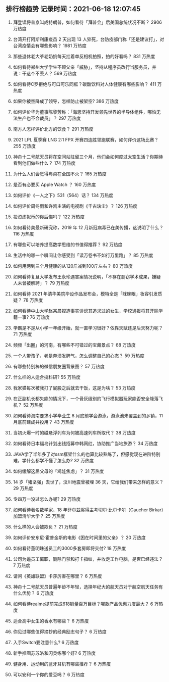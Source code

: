 
## 排行榜趋势 记录时间：2021-06-18 12:07:45
  
  1. 拜登误将普京叫成特朗普，如何看待「拜普会」后美国总统状况不断？ 2906 万热度
    
  2. 台湾开打阿斯利康疫苗 2 天出现 13 人猝死，台防疫部门称「还是建议打」，对台湾疫情会有哪些影响？ 1981 万热度
    
  3. 那些退休老大爷老奶奶每天扛着单反相机拍照，拍的好看吗？ 831 万热度
    
  4. 如何看待郑州大学学生不顾父亲「威胁」，坚持从程序员改行当服务员，并说：干这个不丢人？ 569 万热度
    
  5. 如何看待C罗拒绝与可口可乐同框？碳酸饮料对人体健康有哪些影响？ 411 万热度
    
  6. 如果你被空降成了领导，怎样防止被架空? 386 万热度
    
  7. 如何评价华为董事陈黎芳称：「海思坚持开发领先世界的半导体组件，哪怕无法生产也不会裁员」？ 297 万热度
    
  8. 南方人怎样评价北方的饮食？ 291 万热度
    
  9. 2021 LPL 夏季赛 LNG 2:1 FPX 开赛四连胜领跑联赛，如何评价这场比赛？ 255 万热度
    
  10. 神舟十二号航天员将在空间站驻留三个月，他们会如何度过太空生活？你期待看到他们做些什么？ 174 万热度
    
  11. 为什么人们会觉得粤菜在全国不火？ 165 万热度
    
  12. 是否有必要买 Apple Watch ？ 160 万热度
    
  13. 如何评价《一人之下》531（564）话？ 134 万热度
    
  14. 如何评价周冬雨和许凯主演的电视剧《千古玦尘》？ 126 万热度
    
  15. 投资虚拟币的你后悔吗？ 122 万热度
    
  16. 如何看待美最新研究称，2019 年 12 月新冠病毒已在美传播，这说明了什么？ 116 万热度
    
  17. 有哪些可以培养提高数学思维的书值得推荐？ 92 万热度
    
  18. 生活中的哪一个瞬间让你感受到「读万卷书不如行万里路」？ 85 万热度
    
  19. 如何用两到三个月健康的从120斤减到100斤左右？ 80 万热度
    
  20. 如何看待复旦大学发布王永珍遇害案情况说明，「不存在剽窃学术成果，嫌疑人未曾被解聘」？ 79 万热度
    
  21. 如何看待 2021 年清华美院毕设作品发布会，模特全是「眯眯眼」妆容引发质疑？ 78 万热度
    
  22. 如何看待中山大学赵某晨捏造事实诽谤其追求过的女生，学校通报将其开除学籍一事? 76 万热度
    
  23. 学霸是不是从小学一年级开始，就一直学习很好？依靠天赋还是后天努力呢？ 71 万热度
    
  24. 频频「出圈」的河南，有哪些不可错过的宝藏景点？ 68 万热度
    
  25. 一个人带孩子，老是奔溃发脾气，怎么调整自己的心态？ 59 万热度
    
  26. 有哪些特别棒的微信朋友圈背景图？ 57 万热度
    
  27. 什么样的人适合搞科研? 55 万热度
    
  28. 我家猫每次被我打了屁股之后就去干饭，这是为啥？ 53 万热度
    
  29. 在正副机长都失能的情况下，一个骨灰级别的飞行模拟器玩家能否安全降落飞机？ 52 万热度
    
  30. 如何看待海南要求小学毕业生 8 月底前学会游泳，游泳池未覆盖到的乡镇，11 月底前建成并投用？ 43 万热度
    
  31. 当初火爆一时的磁悬浮列车为何被高速列车所取代？ 38 万热度
    
  32. 如何看待日本福岛计划出钱招募中韩网红，协助推广当地旅游？ 34 万热度
    
  33. JAVA学了半年多了对ssm框架什么的也算比较熟练了，但感觉现在进阶特别难，学什么都学不懂了怎么办? 32 万热度
    
  34. 如何缓解这届父母的「鸡娃焦虑」？ 31 万热度
    
  35. 14 岁「猪坚强」去世了，汶川地震曾被埋 36 天，它给我们带来怎样的意义？ 29 万热度
    
  36. 专四万一没过怎么办呢? 29 万热度
    
  37. 如何看待著名数学家、18 年菲尔兹奖得主考切尔·比尔卡尔（Caucher Birkar）加盟清华大学？ 25 万热度
    
  38. 什么样的人会被欺负？ 21 万热度
    
  39. 如何评价安东尼·霍普金斯的电影《困在时间里的父亲》？ 20 万热度
    
  40. 如何看待董明珠送员工的3000多套房即将交付? 18 万热度
    
  41. 公司为逼员工离职，删除门禁和打卡指纹，并收走工作电脑，是否已经违法？ 7 万热度
    
  42. 请问《英雄联盟》卡莎厉害在哪里？ 6 万热度
    
  43. 神舟十二号航天员普遍年龄不年轻，选择年纪大的航天员对于航空航天任务有什么优势？ 6 万热度
    
  44. 如何看待realme提前完成618销量百万目标？哪款产品优惠力度最大？ 6 万热度
    
  45. 适合高中女生的香水有哪些？ 6 万热度
    
  46. 你见过哪些值得摘抄的经典励志句子？ 6 万热度
    
  47. 入手Switch要注意什么? 6 万热度
    
  48. 新手推图苏苏洛和闪灵练哪个好? 6 万热度
    
  49. 健身用、运动用的蓝牙耳机有哪些推荐？ 6 万热度
    
  50. 可以安利一个你的爱豆吗？ 6 万热度
    